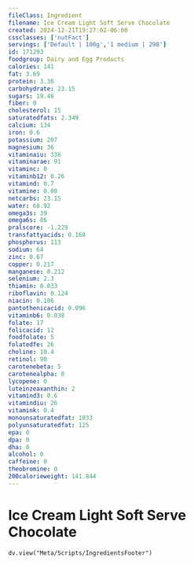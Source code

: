 ```yaml
---
fileClass: Ingredient
filename: Ice Cream Light Soft Serve Chocolate
created: 2024-12-21T19:27:02-06:00
cssclasses: ['nutFact']
servings: ['Default | 100g','1 medium | 298']
id: 171293
foodgroup: Dairy and Egg Products
calories: 141
fat: 3.69
protein: 3.36
carbohydrate: 23.15
sugars: 19.46
fiber: 0
cholesterol: 15
saturatedfats: 2.349
calcium: 134
iron: 0.6
potassium: 207
magnesium: 36
vitaminaiu: 336
vitaminarae: 91
vitaminc: 0
vitaminb12: 0.26
vitamind: 0.7
vitamine: 0.08
netcarbs: 23.15
water: 68.92
omega3s: 39
omega6s: 86
pralscore: -1.229
transfattyacids: 0.168
phosphorus: 113
sodium: 64
zinc: 0.67
copper: 0.217
manganese: 0.212
selenium: 2.3
thiamin: 0.033
riboflavin: 0.124
niacin: 0.186
pantothenicacid: 0.096
vitaminb6: 0.038
folate: 17
folicacid: 12
foodfolate: 5
folatedfe: 26
choline: 10.4
retinol: 90
carotenebeta: 5
carotenealpha: 0
lycopene: 0
luteinzeaxanthin: 2
vitamind3: 0.6
vitamindiu: 26
vitamink: 0.4
monounsaturatedfat: 1033
polyunsaturatedfat: 125
epa: 0
dpa: 0
dha: 0
alcohol: 0
caffeine: 0
theobromine: 0
200calorieweight: 141.844
---
```


# Ice Cream Light Soft Serve Chocolate

```dataviewjs
dv.view("Meta/Scripts/IngredientsFooter")
```